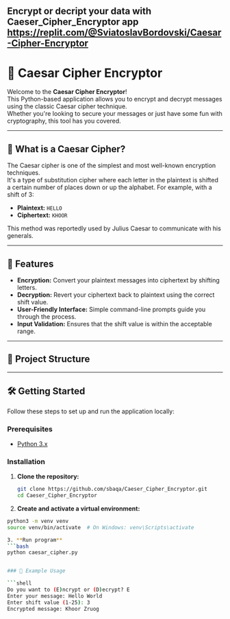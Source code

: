 ## Encrypt or decript your data with Caeser_Cipher_Encryptor app https://replit.com/@SviatoslavBordovski/Caesar-Cipher-Encryptor
# 🔐 Caesar Cipher Encryptor

Welcome to the **Caesar Cipher Encryptor**!  
This Python-based application allows you to encrypt and decrypt messages using the classic Caesar cipher technique.  
Whether you're looking to secure your messages or just have some fun with cryptography, this tool has you covered.

---

## 🧠 What is a Caesar Cipher?

The Caesar cipher is one of the simplest and most well-known encryption techniques.  
It's a type of substitution cipher where each letter in the plaintext is shifted a certain number of places down or up the alphabet. For example, with a shift of 3:

- **Plaintext:** `HELLO`
- **Ciphertext:** `KHOOR`

This method was reportedly used by Julius Caesar to communicate with his generals.

---

## 🚀 Features

- **Encryption:** Convert your plaintext messages into ciphertext by shifting letters.
- **Decryption:** Revert your ciphertext back to plaintext using the correct shift value.
- **User-Friendly Interface:** Simple command-line prompts guide you through the process.
- **Input Validation:** Ensures that the shift value is within the acceptable range.

---

## 📂 Project Structure



---

## 🛠️ Getting Started

Follow these steps to set up and run the application locally:

### Prerequisites

- [Python 3.x](https://www.python.org/downloads/)

### Installation

1. **Clone the repository:**

   ```bash
   git clone https://github.com/sbaqa/Caeser_Cipher_Encryptor.git
   cd Caeser_Cipher_Encryptor

2. **Create and activate a virtual environment:**
  ```bash
python3 -m venv venv
source venv/bin/activate  # On Windows: venv\Scripts\activate

3. **Run program**
  ```bash
python caesar_cipher.py


### 🧪 Example Usage

```shell
Do you want to (E)ncrypt or (D)ecrypt? E
Enter your message: Hello World
Enter shift value (1-25): 3
Encrypted message: Khoor Zruog

